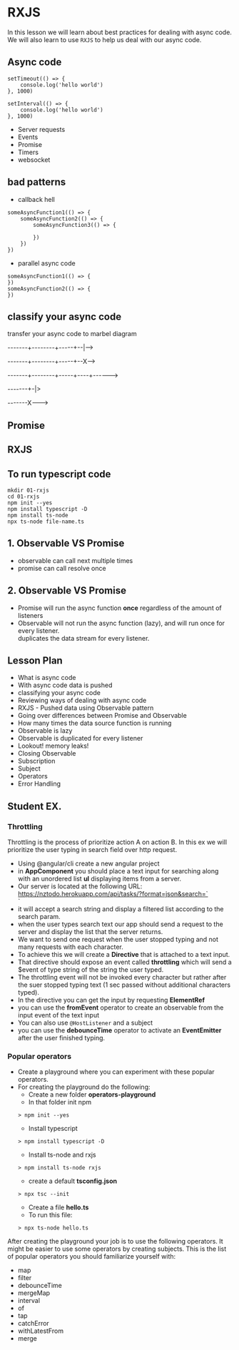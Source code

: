 # RXJS

In this lesson we will learn about best practices for dealing with async code.
We will also learn to use `RXJS` to help us deal with our async code.

## Async code

```
setTimeout(() => {
	console.log('hello world')
}, 1000)

setInterval(() => {
	console.log('hello world')
}, 1000)
```

- Server requests
- Events
- Promise
- Timers
- websocket

## bad patterns

- callback hell

```
someAsyncFunction1(() => {
	someAsyncFunction2(() => {
		someAsyncFunction3(() => {
			
		})
	})
})
```

- parallel async code 

```
someAsyncFunction1(() => {
})
someAsyncFunction2(() => {
})
```

## classify your async code

transfer your async code to marbel diagram

-------+--------+-----+--|-->

-------+--------+-----+--X-->

-------+--------+-----+----+------>

-------+-|>

-------X--->

## Promise

## RXJS

## To run typescript code

```
mkdir 01-rxjs
cd 01-rxjs
npm init --yes
npm install typescript -D
npm install ts-node
npx ts-node file-name.ts
```

## 1. Observable VS Promise

- observable can call next multiple times
- promise can call resolve once

## 2. Observable VS Promise

- Promise will run the async function **once** regardless of the amount of listeners
- Observable will not run the async function (lazy), and will run once for every listener.  
duplicates the data stream for every listener.  





## Lesson Plan

- What is async code
- With async code data is pushed
- classifying your async code
- Reviewing ways of dealing with async code
- RXJS - Pushed data using Observable pattern
- Going over differences between Promise and Observable
- How many times the data source function is running
- Observable is lazy
- Observable is duplicated for every listener
- Lookout! memory leaks!
- Closing Observable
- Subscription
- Subject
- Operators
- Error Handling


## Student EX.

### Throttling 

Throttling is the process of prioritize action A on action B.
In this ex we will prioritize the user typing in search field over http request.

- Using @angular/cli create a new angular project
- in **AppComponent** you should place a text input for searching along with an unordered list **ul** displaying items from a server.
- Our server is located at the following URL: 
https://nztodo.herokuapp.com/api/tasks/?format=json&search=`<search string>`
- it will accept a search string and display a filtered list according to the search param.
- when the user types search text our app should send a request to the server and display the list that the server returns.
- We want to send one request when the user stopped typing and not many requests with each character.
- To achieve this we will create a **Directive** that is attached to a text input.
- That directive should expose an event called **throttling** which will send a $event of type string of the string the user typed.
- The throttling event will not be invoked every character but rather after the suer stopped typing text (1 sec passed without additional characters typed).
- In the directive you can get the input by requesting **ElementRef** 
- you can use the **fromEvent** operator to create an observable from the input event of the text input
- You can also use `@HostListener` and a subject
- you can use the **debounceTime** operator to activate an **EventEmitter** after the user finished typing.


### Popular operators

- Create a playground where you can experiment with these popular operators.
- For creating the playground do the following:
  - Create a new folder **operators-playground**
  - In that folder init npm
  ```
  > npm init --yes
  ```
  - Install typescript
  ```
  > npm install typescript -D
  ```
  - Install ts-node and rxjs
  ```
  > npm install ts-node rxjs
  ```
  - create a default **tsconfig.json**
  ```
  > npx tsc --init
  ```
  - Create a file **hello.ts**
  - To run this file:
  ```
  > npx ts-node hello.ts
  ```
After creating the playground your job is to use the following operators.
It might be easier to use some operators by creating subjects.
This is the list of popular operators you should familiarize yourself with:
- map
- filter
- debounceTime
- mergeMap
- interval
- of
- tap
- catchError
- withLatestFrom
- merge
